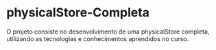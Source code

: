 # physicalStore-Completa
O projeto consiste no desenvolvimento de uma physicalStore completa, utilizando as tecnologias e conhecimentos aprendidos no curso.
